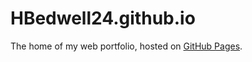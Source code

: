 HBedwell24.github.io
======================================================
The home of my web portfolio, hosted on [GitHub Pages](https://hbedwell24.github.io/).
